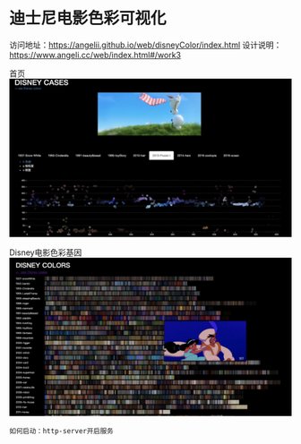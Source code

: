 # 迪士尼电影色彩可视化


访问地址：https://angelii.github.io/web/disneyColor/index.html
设计说明：https://www.angeli.cc/web/index.html#/work3

首页
![avatar](index.png)

Disney电影色彩基因
![avatar](all.png)

```
如何启动：http-server开启服务